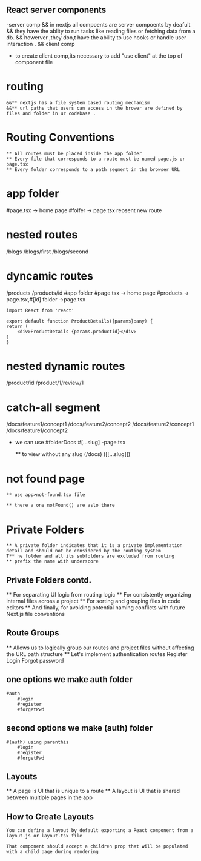 ## React server components

-server comp
 && in nextjs all compoents are server compoents by deafult
 && they have the ablity to run tasks like reading files or fetching data from a db.
 && howerver ,they don,t have the ability to use hooks or handle user interaction .
&& client comp
 - to create client comp,its necessary to add "use client" at the top of component file


# routing
    &&** nextjs has a file system based routing mechanism
    &&** url paths that users can access in the brower are defined by files and folder in ur codebase .


# Routing Conventions
    ** All routes must be placed inside the app folder
    ** Every file that corresponds to a route must be named page.js or page.tsx
    ** Every folder corresponds to a path segment in the browser URL


# app folder
 #page.tsx -> home page
 #folfer -> page.tsx repsent new route


# nested routes
 /blogs
 /blogs/first
 /blogs/second

# dyncamic routes
/products
/products/id
    #app folder
    #page.tsx -> home page
    #products -> page.tsx,#[id] folder ->page.tsx

    import React from 'react'

    export default function ProductDetails({params}:any) {
    return (
        <div>ProductDetails {params.productid}</div>
    )
    }


# nested dynamic routes
/product/id
/product/1/review/1


# catch-all segment
/docs/feature1/concept1
/docs/feature2/concept2
/docs/feature2/concept1
/docs/feature1/concept2

 - we can use
    #folderDocs
        #[...slug]
            -page.tsx

    ** to view without any slug (/docs) ([[...slug]])


# not found page
    ** use app>not-found.tsx file

    ** there a one notFound() are aslo there


# Private Folders
    ** A private folder indicates that it is a private implementation detail and should not be considered by the routing system
    T** he folder and all its subfolders are excluded from routing
    ** prefix the name with underscore


## Private Folders contd.
 ** For separating Ul logic from routing logic
 ** For consistently organizing internal files across a project
 ** For sorting and grouping files in code editors
 ** And finally, for avoiding potential naming conflicts with future Next.js file conventions


## Route Groups
 ** Allows us to logically group our routes and project files without affecting the URL path structure
** Let's implement authentication routes
    Register
    Login
    Forgot password
 ## one options we make auth folder

    #auth
        #login
        #register
        #forgetPwd

## second options we make (auth) folder

    #(auth) using parenthis
        #login
        #register
        #forgetPwd


## Layouts
   **  A page is UI that is unique to a route
   **  A layout is Ul that is shared between multiple pages in the app


## How to Create Layouts
    You can define a layout by default exporting a React component from a layout.js or layout.tsx file

    That component should accept a children prop that will be populated with a child page during rendering
